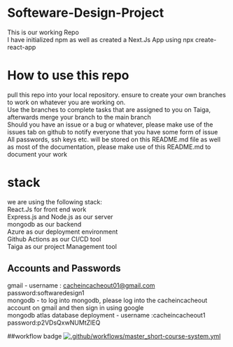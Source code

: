 # Softeware-Design-Project
This is our working Repo<br>
I have initialized npm as well as created a Next.Js App using npx create-react-app<br>

# How to use this repo
pull this repo into your local repository. ensure to create your own branches to work on whatever you are working on.<br>
Use the branches to complete tasks that are assigned to you on Taiga, afterwards merge your branch to the main branch<br> 
Should you have an issue or a bug or whatever, please make use of the issues tab on github to notify everyone that you have some form of issue<br>
All passwords, ssh keys etc. will be stored on this README.md file as well as most of the documentation, please make use of this README.md to document your work <br>

# stack
we are using the following stack: <br>
React.Js for front end work <br>
Express.js and Node.js as our server<br>
mongodb as our backend<br>
Azure as our deployment environment<br>
Github Actions as our CI/CD tool<br>
Taiga as our project Management tool<br>

## Accounts and Passwords
gmail - username : cacheincacheout01@gmail.com password:softwaredesign1<br>
mongodb - to log into mongodb, please log into the cacheincacheout account on gmail and then sign in using google<br>
mongodb atlas database deployment - username :cacheincacheout1 password:p2VDsQxwNUMtZlEQ<br>

##workflow badge
[![.github/workflows/master_short-course-system.yml](https://github.com/ItsJustSbu/Short-Course-System/actions/workflows/master_short-course-system.yml/badge.svg?branch=master)](https://github.com/ItsJustSbu/Short-Course-System/actions/workflows/master_short-course-system.yml)
